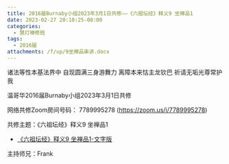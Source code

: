 ```yaml
---
title: 2016届Burnaby小组2023年3月1日共修——《六祖坛经》释义9 坐禅品1
date: 2023-02-27 20:10:25-08:00
categories:
  - 慧灯禅修班
tags:
  - 2016届
attachments: /f/up/9坐禅品串讲.docx
---
```

诸法等性本基法界中 自现圆满三身游舞力 离障本来怙主龙钦巴 祈请无垢光尊常护我

温哥华2016届Burnaby小组2023年3月1日共修

网络共修Zoom房间号码： 7789995278 (<https://zoom.us/j/7789995278>)

共修主题：《六祖坛经》释义9 坐禅品1

* [《六祖坛经》释义9 坐禅品1-文字版](/f/up/9坐禅品串讲.docx)

主持师兄：Frank
